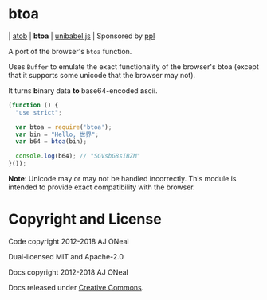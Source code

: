 btoa
===

| [atob](https://git.coolaj86.com/coolaj86/atob.js)
| **btoa**
| [unibabel.js](https://git.coolaj86.com/coolaj86/unibabel.js)
| Sponsored by [ppl](https://ppl.family)

A port of the browser's `btoa` function.

Uses `Buffer` to emulate the exact functionality of the browser's btoa
(except that it supports some unicode that the browser may not).

It turns <strong>b</strong>inary data __to__ base64-encoded <strong>a</strong>scii.

```js
(function () {
  "use strict";

  var btoa = require('btoa');
  var bin = "Hello, 世界";
  var b64 = btoa(bin);

  console.log(b64); // "SGVsbG8sIBZM"
}());
```

**Note**: Unicode may or may not be handled incorrectly.
This module is intended to provide exact compatibility with the browser.

Copyright and License
===

Code copyright 2012-2018 AJ ONeal

Dual-licensed MIT and Apache-2.0

Docs copyright 2012-2018 AJ ONeal

Docs released under [Creative Commons](https://git.coolaj86.com/coolaj86/btoa.js/blob/master/LICENSE.DOCS).
